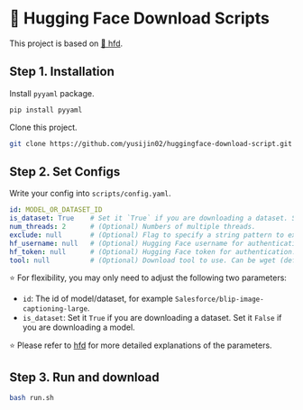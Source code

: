 # 🤗 Hugging Face Download Scripts

This project is based on <a href="https://gist.github.com/padeoe/697678ab8e528b85a2a7bddafea1fa4f">🤗 hfd</a>.

## Step 1. Installation

Install `pyyaml` package.

```bash
pip install pyyaml
```

Clone this project.

```bash
git clone https://github.com/yusijin02/huggingface-download-script.git
```

## Step 2. Set Configs

Write your config into `scripts/config.yaml`.

```yaml
id: MODEL_OR_DATASET_ID
is_dataset: True    # Set it `True` if you are downloading a dataset. Set it `False` if you are downloading a model.
num_threads: 2      # (Optional) Numbers of multiple threads.
exclude: null       # (Optional) Flag to specify a string pattern to exclude files from downloading.
hf_username: null   # (Optional) Hugging Face username for authentication.
hf_token: null      # (Optional) Hugging Face token for authentication.
tool: null          # (Optional) Download tool to use. Can be wget (default) or aria2c.
```

⭐️ For flexibility, you may only need to adjust the following two parameters:

- `id`: The id of model/dataset, for example `Salesforce/blip-image-captioning-large`.
- `is_dataset`: Set it `True` if you are downloading a dataset. Set it `False` if you are downloading a model.

⭐️ Please refer to <a href="https://gist.github.com/padeoe/697678ab8e528b85a2a7bddafea1fa4f">hfd</a> for more detailed explanations of the parameters.

## Step 3. Run and download

```bash
bash run.sh
```



